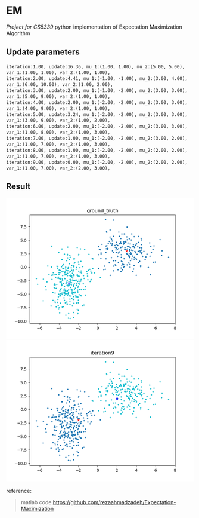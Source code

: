 # EM
*Project for CS5339*
python implementation of Expectation Maximization Algorithm  
## Update parameters
```
iteration:1.00, update:16.36, mu_1:(1.00, 1.00), mu_2:(5.00, 5.00), var_1:(1.00, 1.00), var_2:(1.00, 1.00),  
iteration:2.00, update:4.41, mu_1:(-1.00, -1.00), mu_2:(3.00, 4.00), var_1:(6.00, 10.00), var_2:(1.00, 2.00),   
iteration:3.00, update:2.00, mu_1:(-1.00, -2.00), mu_2:(3.00, 3.00), var_1:(5.00, 9.00), var_2:(1.00, 1.00),   
iteration:4.00, update:2.00, mu_1:(-2.00, -2.00), mu_2:(3.00, 3.00), var_1:(4.00, 9.00), var_2:(1.00, 1.00),   
iteration:5.00, update:3.24, mu_1:(-2.00, -2.00), mu_2:(3.00, 3.00), var_1:(3.00, 9.00), var_2:(1.00, 2.00),   
iteration:6.00, update:2.00, mu_1:(-2.00, -2.00), mu_2:(3.00, 3.00), var_1:(1.00, 8.00), var_2:(1.00, 3.00),   
iteration:7.00, update:1.00, mu_1:(-2.00, -2.00), mu_2:(3.00, 2.00), var_1:(1.00, 7.00), var_2:(1.00, 3.00),   
iteration:8.00, update:1.00, mu_1:(-2.00, -2.00), mu_2:(2.00, 2.00), var_1:(1.00, 7.00), var_2:(1.00, 3.00),   
iteration:9.00, update:0.00, mu_1:(-2.00, -2.00), mu_2:(2.00, 2.00), var_1:(1.00, 7.00), var_2:(2.00, 3.00),   
```
## Result
![ground truth](https://github.com/xianglinyang/EM/blob/master/result/ground_truth.png)
![EM result](https://github.com/xianglinyang/EM/blob/master/result/iteration9.png)

reference:
> matlab code https://github.com/rezaahmadzadeh/Expectation-Maximization
